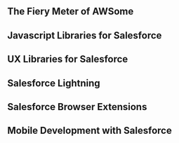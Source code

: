 ## The Fiery Meter of AWSome


## Javascript Libraries for Salesforce


## UX Libraries for Salesforce


## Salesforce Lightning


## Salesforce Browser Extensions


## Mobile Development with Salesforce


